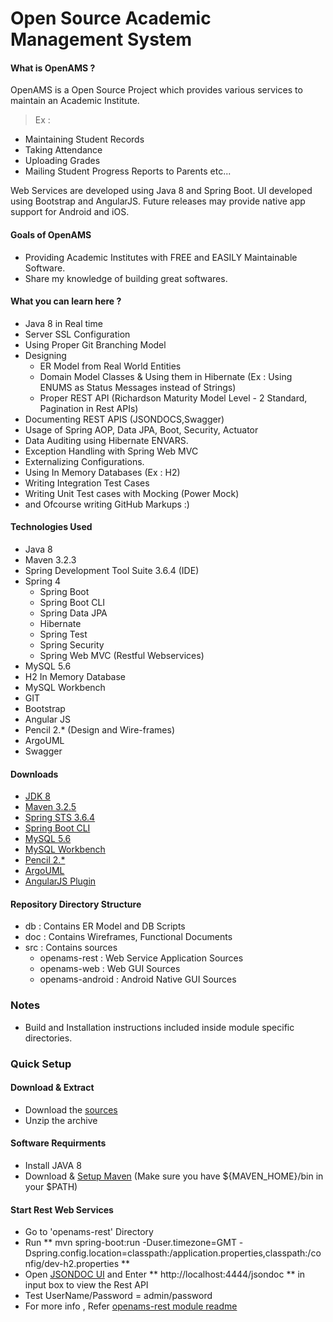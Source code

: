 # Open Source Academic Management System

#### What is OpenAMS ?
 OpenAMS is a Open Source Project which provides various services to maintain an Academic Institute.
 > Ex :
  - Maintaining Student Records
  - Taking Attendance
  - Uploading Grades
  - Mailing Student Progress Reports to Parents etc...

  Web Services are developed using Java 8 and Spring Boot. UI developed using Bootstrap and AngularJS.
  Future releases may provide native app support for Android and iOS.

#### Goals of OpenAMS
  - Providing Academic Institutes with FREE and EASILY Maintainable Software.
  - Share my knowledge of building great softwares.

#### What you can learn here ?
  - Java 8 in Real time
  - Server SSL Configuration
  - Using Proper Git Branching Model
  - Designing
      - ER Model from Real World Entities
      - Domain Model Classes & Using them in Hibernate (Ex : Using ENUMS as Status Messages instead of Strings)
      - Proper REST API (Richardson Maturity Model Level - 2 Standard, Pagination in Rest APIs)
  - Documenting REST APIS (JSONDOCS,Swagger)
  - Usage of Spring AOP, Data JPA, Boot, Security, Actuator
  - Data Auditing using Hibernate ENVARS.
  - Exception Handling with Spring Web MVC
  - Externalizing Configurations.
  - Using In Memory Databases (Ex : H2)
  - Writing Integration Test Cases
  - Writing Unit Test cases with Mocking (Power Mock)
  - and Ofcourse writing GitHub Markups :)

#### Technologies Used
 - Java 8
 - Maven 3.2.3
 - Spring Development Tool Suite 3.6.4 (IDE)
 - Spring 4
   - Spring Boot
   - Spring Boot CLI
   - Spring Data JPA
   - Hibernate
   - Spring Test
   - Spring Security
   - Spring Web MVC (Restful Webservices)
 - MySQL 5.6
 - H2 In Memory Database
 - MySQL Workbench
 - GIT
 - Bootstrap
 - Angular JS
 - Pencil 2.* (Design and Wire-frames)
 - ArgoUML
 - Swagger


#### Downloads

 - [JDK 8](http://download.oracle.com/otn-pub/java/jdk/7u75-b13/jdk-7u75-windows-x64.exe)
 - [Maven 3.2.5](http://www.trieuvan.com/apache/maven/maven-3/3.2.5/binaries/apache-maven-3.2.5-bin.zip)
 - [Spring STS 3.6.4](http://dist.springsource.com/release/STS/3.6.4.RELEASE/dist/e4.4/spring-tool-suite-3.6.4.RELEASE-e4.4.2-win32-x86_64.zip)
 - [Spring Boot CLI](http://repo.spring.io/release/org/springframework/boot/spring-boot-cli/1.1.4.RELEASE/spring-boot-cli-1.1.4.RELEASE-bin.zip)
 - [MySQL 5.6](http://dev.mysql.com/downloads/)
 - [MySQL Workbench](http://dev.mysql.com/downloads/)
 - [Pencil 2.*](http://evoluspencil.googlecode.com/files/Pencil-2.0.5.win32.installer.exe)
 - [ArgoUML](http://sourceforge.net/projects/argouml.mirror/)
 - [AngularJS Plugin](http://marketplace.eclipse.org/content/angularjs-eclipse)


#### Repository Directory Structure
 - db  :  Contains ER Model and DB Scripts
 - doc :  Contains Wireframes, Functional Documents
 - src :  Contains sources
    - openams-rest         : Web Service Application Sources
    - openams-web          : Web GUI Sources
    - openams-android      : Android Native GUI Sources



### Notes
  -  Build and Installation instructions included inside module specific directories.



###  Quick Setup

#### Download & Extract
  - Download the [sources](https://github.com/phanimaridu/open-ams/archive/dev.zip)
  - Unzip the archive

#### Software Requirments
   - Install JAVA 8
   - Download & [Setup Maven](https://maven.apache.org/install.html) (Make sure you have ${MAVEN_HOME}/bin in your $PATH)

#### Start Rest Web Services
  - Go to 'openams-rest' Directory
  - Run ** mvn spring-boot:run -Duser.timezone=GMT -Dspring.config.location=classpath:/application.properties,classpath:/config/dev-h2.properties **
  - Open [JSONDOC UI](http://localhost:4444/jsondoc-ui.html)  and Enter ** http://localhost:4444/jsondoc ** in input box to view the Rest API
  - Test UserName/Password = admin/password
  - For more info , Refer [openams-rest module readme](openams-rest/readme.md)

